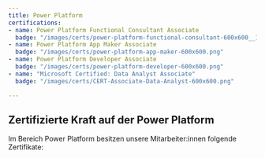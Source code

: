 ```yaml
---
title: Power Platform
certifications: 
- name: Power Platform Functional Consultant Associate
  badge: "/images/certs/power-platform-functional-consultant-600x600__1_.png"
- name: Power Platform App Maker Associate
  badge: "/images/certs/power-platform-app-maker-600x600.png"
- name: Power Platform Developer Associate
  badge: "/images/certs/power-platform-developer-600x600.png"
- name: "Microsoft Certified: Data Analyst Associate"
  badge: "/images/certs/CERT-Associate-Data-Analyst-600x600.png"

---
```

## Zertifizierte Kraft auf der Power Platform 

Im Bereich Power Platform besitzen unsere Mitarbeiter:innen folgende Zertifikate: